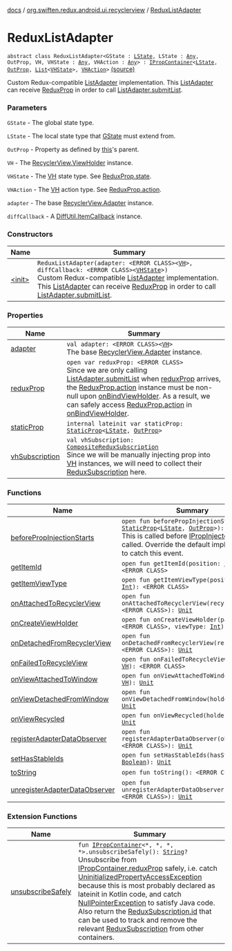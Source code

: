 [docs](../../index.md) / [org.swiften.redux.android.ui.recyclerview](../index.md) / [ReduxListAdapter](./index.md)

# ReduxListAdapter

`abstract class ReduxListAdapter<GState : `[`LState`](index.md#LState)`, LState : `[`Any`](https://kotlinlang.org/api/latest/jvm/stdlib/kotlin/-any/index.html)`, OutProp, VH, VHState : `[`Any`](https://kotlinlang.org/api/latest/jvm/stdlib/kotlin/-any/index.html)`, VHAction : `[`Any`](https://kotlinlang.org/api/latest/jvm/stdlib/kotlin/-any/index.html)`> : `[`IPropContainer`](../../org.swiften.redux.ui/-i-prop-container/index.md)`<`[`LState`](index.md#LState)`, `[`OutProp`](index.md#OutProp)`, `[`List`](https://kotlinlang.org/api/latest/jvm/stdlib/kotlin.collections/-list/index.html)`<`[`VHState`](index.md#VHState)`>, `[`VHAction`](index.md#VHAction)`>` [(source)](https://github.com/protoman92/KotlinRedux/tree/master/android/android-recyclerview/src/main/java/org/swiften/redux/android/ui/recyclerview/DiffedAdapter.kt#L45)

Custom Redux-compatible [ListAdapter](#) implementation. This [ListAdapter](#) can receive [ReduxProp](../../org.swiften.redux.ui/-redux-prop/index.md)
in order to call [ListAdapter.submitList](#).

### Parameters

`GState` - The global state type.

`LState` - The local state type that [GState](index.md#GState) must extend from.

`OutProp` - Property as defined by [this](#)'s parent.

`VH` - The [RecyclerView.ViewHolder](#) instance.

`VHState` - The [VH](index.md#VH) state type. See [ReduxProp.state](../../org.swiften.redux.ui/-redux-prop/state.md).

`VHAction` - The [VH](index.md#VH) action type. See [ReduxProp.action](../../org.swiften.redux.ui/-redux-prop/action.md).

`adapter` - The base [RecyclerView.Adapter](#) instance.

`diffCallback` - A [DiffUtil.ItemCallback](#) instance.

### Constructors

| Name | Summary |
|---|---|
| [&lt;init&gt;](-init-.md) | `ReduxListAdapter(adapter: <ERROR CLASS><`[`VH`](index.md#VH)`>, diffCallback: <ERROR CLASS><`[`VHState`](index.md#VHState)`>)`<br>Custom Redux-compatible [ListAdapter](#) implementation. This [ListAdapter](#) can receive [ReduxProp](../../org.swiften.redux.ui/-redux-prop/index.md) in order to call [ListAdapter.submitList](#). |

### Properties

| Name | Summary |
|---|---|
| [adapter](adapter.md) | `val adapter: <ERROR CLASS><`[`VH`](index.md#VH)`>`<br>The base [RecyclerView.Adapter](#) instance. |
| [reduxProp](redux-prop.md) | `open var reduxProp: <ERROR CLASS>`<br>Since we are only calling [ListAdapter.submitList](#) when [reduxProp](redux-prop.md) arrives, the [ReduxProp.action](../../org.swiften.redux.ui/-redux-prop/action.md) instance must be non-null upon [onBindViewHolder](#). As a result, we can safely access [ReduxProp.action](../../org.swiften.redux.ui/-redux-prop/action.md) in [onBindViewHolder](#). |
| [staticProp](static-prop.md) | `internal lateinit var staticProp: `[`StaticProp`](../../org.swiften.redux.ui/-static-prop/index.md)`<`[`LState`](index.md#LState)`, `[`OutProp`](index.md#OutProp)`>` |
| [vhSubscription](vh-subscription.md) | `val vhSubscription: `[`CompositeReduxSubscription`](../../org.swiften.redux.core/-composite-redux-subscription/index.md)<br>Since we will be manually injecting prop into [VH](index.md#VH) instances, we will need to collect their [ReduxSubscription](../../org.swiften.redux.core/-redux-subscription/index.md) here. |

### Functions

| Name | Summary |
|---|---|
| [beforePropInjectionStarts](before-prop-injection-starts.md) | `open fun beforePropInjectionStarts(sp: `[`StaticProp`](../../org.swiften.redux.ui/-static-prop/index.md)`<`[`LState`](index.md#LState)`, `[`OutProp`](index.md#OutProp)`>): `[`Unit`](https://kotlinlang.org/api/latest/jvm/stdlib/kotlin/-unit/index.html)<br>This is called before [IPropInjector.inject](../../org.swiften.redux.ui/-i-prop-injector/inject.md) is called. Override the default implementation to catch this event. |
| [getItemId](get-item-id.md) | `open fun getItemId(position: `[`Int`](https://kotlinlang.org/api/latest/jvm/stdlib/kotlin/-int/index.html)`): <ERROR CLASS>` |
| [getItemViewType](get-item-view-type.md) | `open fun getItemViewType(position: `[`Int`](https://kotlinlang.org/api/latest/jvm/stdlib/kotlin/-int/index.html)`): <ERROR CLASS>` |
| [onAttachedToRecyclerView](on-attached-to-recycler-view.md) | `open fun onAttachedToRecyclerView(recyclerView: <ERROR CLASS>): `[`Unit`](https://kotlinlang.org/api/latest/jvm/stdlib/kotlin/-unit/index.html) |
| [onCreateViewHolder](on-create-view-holder.md) | `open fun onCreateViewHolder(parent: <ERROR CLASS>, viewType: `[`Int`](https://kotlinlang.org/api/latest/jvm/stdlib/kotlin/-int/index.html)`): `[`VH`](index.md#VH) |
| [onDetachedFromRecyclerView](on-detached-from-recycler-view.md) | `open fun onDetachedFromRecyclerView(recyclerView: <ERROR CLASS>): `[`Unit`](https://kotlinlang.org/api/latest/jvm/stdlib/kotlin/-unit/index.html) |
| [onFailedToRecycleView](on-failed-to-recycle-view.md) | `open fun onFailedToRecycleView(holder: `[`VH`](index.md#VH)`): <ERROR CLASS>` |
| [onViewAttachedToWindow](on-view-attached-to-window.md) | `open fun onViewAttachedToWindow(holder: `[`VH`](index.md#VH)`): `[`Unit`](https://kotlinlang.org/api/latest/jvm/stdlib/kotlin/-unit/index.html) |
| [onViewDetachedFromWindow](on-view-detached-from-window.md) | `open fun onViewDetachedFromWindow(holder: `[`VH`](index.md#VH)`): `[`Unit`](https://kotlinlang.org/api/latest/jvm/stdlib/kotlin/-unit/index.html) |
| [onViewRecycled](on-view-recycled.md) | `open fun onViewRecycled(holder: `[`VH`](index.md#VH)`): `[`Unit`](https://kotlinlang.org/api/latest/jvm/stdlib/kotlin/-unit/index.html) |
| [registerAdapterDataObserver](register-adapter-data-observer.md) | `open fun registerAdapterDataObserver(observer: <ERROR CLASS>): `[`Unit`](https://kotlinlang.org/api/latest/jvm/stdlib/kotlin/-unit/index.html) |
| [setHasStableIds](set-has-stable-ids.md) | `open fun setHasStableIds(hasStableIds: `[`Boolean`](https://kotlinlang.org/api/latest/jvm/stdlib/kotlin/-boolean/index.html)`): `[`Unit`](https://kotlinlang.org/api/latest/jvm/stdlib/kotlin/-unit/index.html) |
| [toString](to-string.md) | `open fun toString(): <ERROR CLASS>` |
| [unregisterAdapterDataObserver](unregister-adapter-data-observer.md) | `open fun unregisterAdapterDataObserver(observer: <ERROR CLASS>): `[`Unit`](https://kotlinlang.org/api/latest/jvm/stdlib/kotlin/-unit/index.html) |

### Extension Functions

| Name | Summary |
|---|---|
| [unsubscribeSafely](../../org.swiften.redux.ui/unsubscribe-safely.md) | `fun `[`IPropContainer`](../../org.swiften.redux.ui/-i-prop-container/index.md)`<*, *, *, *>.unsubscribeSafely(): `[`String`](https://kotlinlang.org/api/latest/jvm/stdlib/kotlin/-string/index.html)`?`<br>Unsubscribe from [IPropContainer.reduxProp](../../org.swiften.redux.ui/-i-prop-container/redux-prop.md) safely, i.e. catch [UninitializedPropertyAccessException](#) because this is most probably declared as lateinit in Kotlin code, and catch [NullPointerException](http://docs.oracle.com/javase/6/docs/api/java/lang/NullPointerException.html) to satisfy Java code. Also return the [ReduxSubscription.id](../../org.swiften.redux.core/-redux-subscription/id.md) that can be used to track and remove the relevant [ReduxSubscription](../../org.swiften.redux.core/-redux-subscription/index.md) from other containers. |
